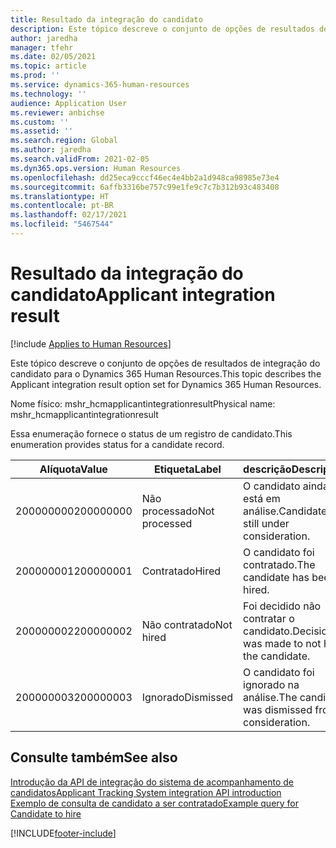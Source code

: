 ```yaml
---
title: Resultado da integração do candidato
description: Este tópico descreve o conjunto de opções de resultados de integração do candidato para o Dynamics 365 Human Resources.
author: jaredha
manager: tfehr
ms.date: 02/05/2021
ms.topic: article
ms.prod: ''
ms.service: dynamics-365-human-resources
ms.technology: ''
audience: Application User
ms.reviewer: anbichse
ms.custom: ''
ms.assetid: ''
ms.search.region: Global
ms.author: jaredha
ms.search.validFrom: 2021-02-05
ms.dyn365.ops.version: Human Resources
ms.openlocfilehash: dd25eca9cccf46ec4e4bb2a1d948ca98985e73e4
ms.sourcegitcommit: 6affb3316be757c99e1fe9c7c7b312b93c483408
ms.translationtype: HT
ms.contentlocale: pt-BR
ms.lasthandoff: 02/17/2021
ms.locfileid: "5467544"
---
```

# <a name="applicant-integration-result"></a><span data-ttu-id="dce3b-103">Resultado da integração do candidato</span><span class="sxs-lookup"><span data-stu-id="dce3b-103">Applicant integration result</span></span>

[!include [Applies to Human Resources](../includes/applies-to-hr.md)]

<span data-ttu-id="dce3b-104">Este tópico descreve o conjunto de opções de resultados de integração do candidato para o Dynamics 365 Human Resources.</span><span class="sxs-lookup"><span data-stu-id="dce3b-104">This topic describes the Applicant integration result option set for Dynamics 365 Human Resources.</span></span>

<span data-ttu-id="dce3b-105">Nome físico: mshr_hcmapplicantintegrationresult</span><span class="sxs-lookup"><span data-stu-id="dce3b-105">Physical name: mshr_hcmapplicantintegrationresult</span></span>

<span data-ttu-id="dce3b-106">Essa enumeração fornece o status de um registro de candidato.</span><span class="sxs-lookup"><span data-stu-id="dce3b-106">This enumeration provides status for a candidate record.</span></span>

| <span data-ttu-id="dce3b-107">Alíquota</span><span class="sxs-lookup"><span data-stu-id="dce3b-107">Value</span></span> | <span data-ttu-id="dce3b-108">Etiqueta</span><span class="sxs-lookup"><span data-stu-id="dce3b-108">Label</span></span> | <span data-ttu-id="dce3b-109">descrição</span><span class="sxs-lookup"><span data-stu-id="dce3b-109">Description</span></span> |
| --- | --- | --- |
| <span data-ttu-id="dce3b-110">200000000</span><span class="sxs-lookup"><span data-stu-id="dce3b-110">200000000</span></span> | <span data-ttu-id="dce3b-111">Não processado</span><span class="sxs-lookup"><span data-stu-id="dce3b-111">Not processed</span></span> | <span data-ttu-id="dce3b-112">O candidato ainda está em análise.</span><span class="sxs-lookup"><span data-stu-id="dce3b-112">Candidate is still under consideration.</span></span> |
| <span data-ttu-id="dce3b-113">200000001</span><span class="sxs-lookup"><span data-stu-id="dce3b-113">200000001</span></span> | <span data-ttu-id="dce3b-114">Contratado</span><span class="sxs-lookup"><span data-stu-id="dce3b-114">Hired</span></span> | <span data-ttu-id="dce3b-115">O candidato foi contratado.</span><span class="sxs-lookup"><span data-stu-id="dce3b-115">The candidate has been hired.</span></span> |
| <span data-ttu-id="dce3b-116">200000002</span><span class="sxs-lookup"><span data-stu-id="dce3b-116">200000002</span></span> | <span data-ttu-id="dce3b-117">Não contratado</span><span class="sxs-lookup"><span data-stu-id="dce3b-117">Not hired</span></span> | <span data-ttu-id="dce3b-118">Foi decidido não contratar o candidato.</span><span class="sxs-lookup"><span data-stu-id="dce3b-118">Decision was made to not hire the candidate.</span></span> |
| <span data-ttu-id="dce3b-119">200000003</span><span class="sxs-lookup"><span data-stu-id="dce3b-119">200000003</span></span> | <span data-ttu-id="dce3b-120">Ignorado</span><span class="sxs-lookup"><span data-stu-id="dce3b-120">Dismissed</span></span> | <span data-ttu-id="dce3b-121">O candidato foi ignorado na análise.</span><span class="sxs-lookup"><span data-stu-id="dce3b-121">The candidate was dismissed from consideration.</span></span> |

## <a name="see-also"></a><span data-ttu-id="dce3b-122">Consulte também</span><span class="sxs-lookup"><span data-stu-id="dce3b-122">See also</span></span>

[<span data-ttu-id="dce3b-123">Introdução da API de integração do sistema de acompanhamento de candidatos</span><span class="sxs-lookup"><span data-stu-id="dce3b-123">Applicant Tracking System integration API introduction</span></span>](hr-admin-integration-ats-api-introduction.md)<br>
[<span data-ttu-id="dce3b-124">Exemplo de consulta de candidato a ser contratado</span><span class="sxs-lookup"><span data-stu-id="dce3b-124">Example query for Candidate to hire</span></span>](hr-admin-integration-ats-api-candidate-to-hire-example-query.md)


[!INCLUDE[footer-include](../includes/footer-banner.md)]